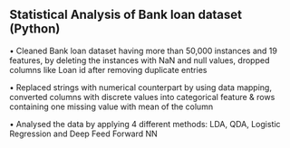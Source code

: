 ##  Statistical Analysis of Bank loan dataset (Python)

• Cleaned Bank loan dataset having more than 50,000 instances and 19 features, by deleting the instances with NaN and null values, dropped columns like Loan id after removing duplicate entries

• Replaced strings with numerical counterpart by using data mapping, converted columns with discrete values into categorical feature & rows containing one missing value with mean of the column

• Analysed the data by applying 4 different methods: LDA, QDA, Logistic Regression and Deep Feed Forward NN
